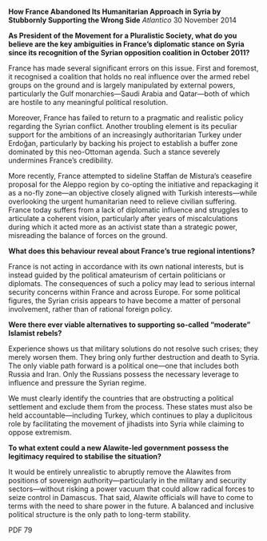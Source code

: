 **How France Abandoned Its Humanitarian Approach in Syria by Stubbornly Supporting the Wrong Side** _Atlantico_ 30 November 2014

**As President of the Movement for a Pluralistic Society, what do you believe are the key ambiguities in France’s diplomatic stance on Syria since its recognition of the Syrian opposition coalition in October 2011?**

France has made several significant errors on this issue. First and foremost, it recognised a coalition that holds no real influence over the armed rebel groups on the ground and is largely manipulated by external powers, particularly the Gulf monarchies—Saudi Arabia and Qatar—both of which are hostile to any meaningful political resolution.

Moreover, France has failed to return to a pragmatic and realistic policy regarding the Syrian conflict. Another troubling element is its peculiar support for the ambitions of an increasingly authoritarian Turkey under Erdoğan, particularly by backing his project to establish a buffer zone dominated by this neo-Ottoman agenda. Such a stance severely undermines France’s credibility.

More recently, France attempted to sideline Staffan de Mistura’s ceasefire proposal for the Aleppo region by co-opting the initiative and repackaging it as a no-fly zone—an objective closely aligned with Turkish interests—while overlooking the urgent humanitarian need to relieve civilian suffering. France today suffers from a lack of diplomatic influence and struggles to articulate a coherent vision, particularly after years of miscalculations during which it acted more as an activist state than a strategic power, misreading the balance of forces on the ground.

**What does this behaviour reveal about France’s true regional intentions?**

France is not acting in accordance with its own national interests, but is instead guided by the political amateurism of certain politicians or diplomats. The consequences of such a policy may lead to serious internal security concerns within France and across Europe. For some political figures, the Syrian crisis appears to have become a matter of personal involvement, rather than of rational foreign policy.

**Were there ever viable alternatives to supporting so-called “moderate” Islamist rebels?**

Experience shows us that military solutions do not resolve such crises; they merely worsen them. They bring only further destruction and death to Syria. The only viable path forward is a political one—one that includes both Russia and Iran. Only the Russians possess the necessary leverage to influence and pressure the Syrian regime.

We must clearly identify the countries that are obstructing a political settlement and exclude them from the process. These states must also be held accountable—including Turkey, which continues to play a duplicitous role by facilitating the movement of jihadists into Syria while claiming to oppose extremism.

**To what extent could a new Alawite-led government possess the legitimacy required to stabilise the situation?**

It would be entirely unrealistic to abruptly remove the Alawites from positions of sovereign authority—particularly in the military and security sectors—without risking a power vacuum that could allow radical forces to seize control in Damascus. That said, Alawite officials will have to come to terms with the need to share power in the future. A balanced and inclusive political structure is the only path to long-term stability.

PDF 79
